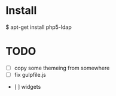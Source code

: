 # Install

  $ apt-get install php5-ldap

# TODO

 - [ ] copy some themeing from somewhere
 - [ ] fix gulpfile.js
 - [ ] widgets
